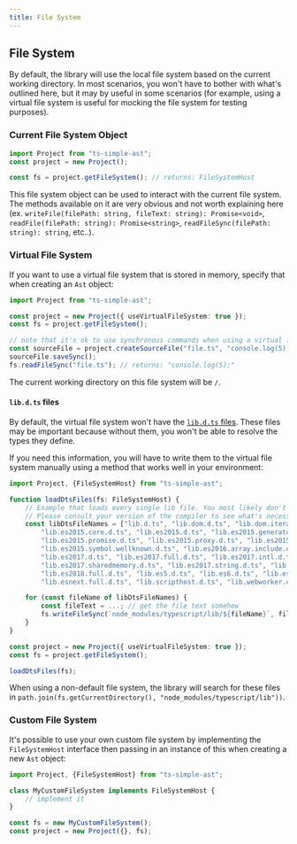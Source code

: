 ```yaml
---
title: File System
---
```


## File System

By default, the library will use the local file system based on the current working directory. In most scenarios, you won't have to bother with what's outlined here, but it may
by useful in some scenarios (for example, using a virtual file system is useful for mocking the file system for testing purposes).

### Current File System Object

```ts
import Project from "ts-simple-ast";
const project = new Project();

const fs = project.getFileSystem(); // returns: FileSystemHost
```

This file system object can be used to interact with the current file system. The methods available on it are very obvious and not worth explaining
here (ex. `writeFile(filePath: string, fileText: string): Promise<void>`, `readFile(filePath: string): Promise<string>`, `readFileSync(filePath: string): string`, etc..).

### Virtual File System

If you want to use a virtual file system that is stored in memory, specify that when creating an `Ast` object:

```ts
import Project from "ts-simple-ast";

const project = new Project({ useVirtualFileSystem: true });
const fs = project.getFileSystem();

// note that it's ok to use synchronous commands when using a virtual file system
const sourceFile = project.createSourceFile("file.ts", "console.log(5);");
sourceFile.saveSync();
fs.readFileSync("file.ts"); // returns: "console.log(5);"
```

The current working directory on this file system will be `/`.

#### `lib.d.ts` files

By default, the virtual file system won't have the [`lib.d.ts` files](https://github.com/Microsoft/TypeScript/tree/master/lib). These files may be important because without them,
you won't be able to resolve the types they define.

If you need this information, you will have to write them to the virtual file system manually using a method that works well in your environment:

```ts
import Project, {FileSystemHost} from "ts-simple-ast";

function loadDtsFiles(fs: FileSystemHost) {
    // Example that loads every single lib file. You most likely don't need all of these.
    // Please consult your version of the compiler to see what's necessary.
    const libDtsFileNames = ["lib.d.ts", "lib.dom.d.ts", "lib.dom.iterable.d.ts", "lib.es2015.collection.d.ts",
        "lib.es2015.core.d.ts", "lib.es2015.d.ts", "lib.es2015.generator.d.ts", "lib.es2015.iterable.d.ts",
        "lib.es2015.promise.d.ts", "lib.es2015.proxy.d.ts", "lib.es2015.reflect.d.ts", "lib.es2015.symbol.d.ts",
        "lib.es2015.symbol.wellknown.d.ts", "lib.es2016.array.include.d.ts", "lib.es2016.d.ts", "lib.es2016.full.d.ts",
        "lib.es2017.d.ts", "lib.es2017.full.d.ts", "lib.es2017.intl.d.ts", "lib.es2017.object.d.ts",
        "lib.es2017.sharedmemory.d.ts", "lib.es2017.string.d.ts", "lib.es2017.typedarrays.d.ts", "lib.es2018.d.ts",
        "lib.es2018.full.d.ts", "lib.es5.d.ts", "lib.es6.d.ts", "lib.esnext.asynciterable.d.ts", "lib.esnext.d.ts",
        "lib.esnext.full.d.ts", "lib.scripthost.d.ts", "lib.webworker.d.ts"];

    for (const fileName of libDtsFileNames) {
        const fileText = ...; // get the file text somehow
        fs.writeFileSync(`node_modules/typescript/lib/${fileName}`, fileText);
    }
}

const project = new Project({ useVirtualFileSystem: true });
const fs = project.getFileSystem();

loadDtsFiles(fs);
```

When using a non-default file system, the library will search for these files in `path.join(fs.getCurrentDirectory(), "node_modules/typescript/lib"))`.

### Custom File System

It's possible to use your own custom file system by implementing the `FileSystemHost` interface then passing in an instance of this when creating a new `Ast` object:

```ts
import Project, {FileSystemHost} from "ts-simple-ast";

class MyCustomFileSystem implements FileSystemHost {
    // implement it
}

const fs = new MyCustomFileSystem();
const project = new Project({}, fs);
```
